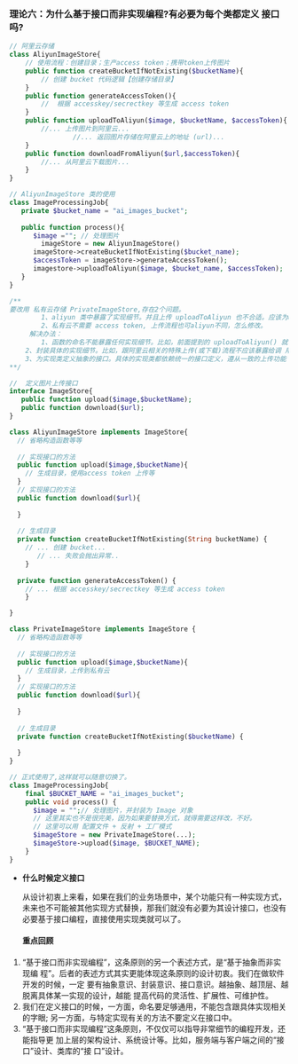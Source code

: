 ### **理论六：为什么基于接口而非实现编程?有必要为每个类都定义 接口吗?**

```php
// 阿里云存储
class AliyunImageStore{
  	// 使用流程：创建目录；生产access token；携带token上传图片
  	public function createBucketIfNotExisting($bucketName){
      	// 创建 bucket 代码逻辑【创建存储目录】
    }
  	public function generateAccessToken(){
      	//  根据 accesskey/secrectkey 等生成 access token
    }
  	public function uploadToAliyun($image, $bucketName, $accessToken){
      	//... 上传图片到阿里云...
				//... 返回图片存储在阿里云上的地址 (url)...
    }
    public function downloadFromAliyun($url,$accessToken){
      	//... 从阿里云下载图片...
    }                            
}

// AliyunImageStore 类的使用
class ImageProcessingJob{
   private $bucket_name = "ai_images_bucket";
  
   public function process(){
      $image =""; // 处理图片
     	imageStore = new AliyunImageStore()
      imageStore->createBucketIfNotExisting($bucket_name);
      $accessToken = imageStore->generateAccessToken();
      imagestore->uploadToAliyun($image, $bucket_name, $accessToken);
   }
}
```

```php
/**	
要改用 私有云存储 PrivateImageStore,存在2个问题。
		1、aliyun 类中暴露了实现细节。并且上传 uploadToAliyun 也不合适。应该为upload.
		2、私有云不需要 access token, 上传流程也可aliyun不同，怎么修改。
	 解决办法：
		1、函数的命名不能暴露任何实现细节。比如，前面提到的 uploadToAliyun() 就不符合要 求，应该改为去掉 aliyun 这样的字眼，改为更加抽象的命名方式，比如:upload()。
    2、封装具体的实现细节。比如，跟阿里云相关的特殊上传(或下载)流程不应该暴露给调 用者。我们对上传(或下载)流程进行封装，对外提供一个包裹所有上传(或下载)细节的方法，给调用者使用。
    3、为实现类定义抽象的接口。具体的实现类都依赖统一的接口定义，遵从一致的上传功能 协议。使用者依赖接口，而不是具体的实现类来编程。
**/
```

```php
//  定义图片上传接口
interface ImageStore{
   public function upload($image,$bucketName);
   public function download($url);
}

class AliyunImageStore implements ImageStore{
  // 省略构造函数等等
  
  // 实现接口的方法
  public function upload($image,$bucketName){
    // 生成目录，使用access token 上传等
  }
  // 实现接口的方法
  public function download($url){
    
  }
  
  // 生成目录
  private function createBucketIfNotExisting(String bucketName) {
    // ... 创建 bucket...
	   // ... 失败会抛出异常..
	}
  
  private function generateAccessToken() {
    // ... 根据 accesskey/secrectkey 等生成 access token
    }

}

class PrivateImageStore implements ImageStore {
  // 省略构造函数等等
  
  // 实现接口的方法
  public function upload($image,$bucketName){
    // 生成目录，上传到私有云
  }
  // 实现接口的方法
  public function download($url){
    
  }
  
  // 生成目录
  private function createBucketIfNotExisting($bucketName) {
    
  }
}

// 正式使用了,这样就可以随意切换了。
class ImageProcessingJob{
  	final $BUCKET_NAME = "ai_images_bucket";
    public void process() {
      $image = "";// 处理图片，并封装为 Image 对象 
      // 这里其实也不是很完美，因为如果要替换方式，就得需要这样改，不好。
      // 这里可以用 配置文件 + 反射 + 工厂模式
      $imageStore = new PrivateImageStore(...); 
      $imageStore->upload($image, $BUCKET_NAME);
    }
}
```

- **什么时候定义接口**

  从设计初衷上来看，如果在我们的业务场景中，某个功能只有一种实现方式，未来也不可能被其他实现方式替换，那我们就没有必要为其设计接口，也没有必要基于接口编程，直接使用实现类就可以了。

  #### 重点回顾

1. “基于接口而非实现编程”，这条原则的另一个表述方式，是“基于抽象而非实现编 程”。后者的表述方式其实更能体现这条原则的设计初衷。我们在做软件开发的时候，一定 要有抽象意识、封装意识、接口意识。越抽象、越顶层、越脱离具体某一实现的设计，越能 提高代码的灵活性、扩展性、可维护性。
2. 我们在定义接口的时候，一方面，命名要足够通用，不能包含跟具体实现相关的字眼; 另一方面，与特定实现有关的方法不要定义在接口中。
3. “基于接口而非实现编程”这条原则，不仅仅可以指导非常细节的编程开发，还能指导更 加上层的架构设计、系统设计等。比如，服务端与客户端之间的“接口”设计、类库的“接 口”设计。


